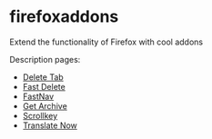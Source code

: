 # firefoxaddons
Extend the functionality of Firefox with cool addons

Description pages:

- [Delete Tab](https://addons.mozilla.org/en-US/firefox/addon/delete-tab/)
- [Fast Delete](https://addons.mozilla.org/en-US/firefox/addon/fast-delete/)
- [FastNav](https://addons.mozilla.org/en-US/firefox/addon/fastnav/)
- [Get Archive](https://addons.mozilla.org/en-US/firefox/addon/get-archive/)
- [Scrollkey](https://addons.mozilla.org/en-US/firefox/addon/scrollkey/)
- [Translate Now](https://addons.mozilla.org/en-US/firefox/addon/translate-now/)